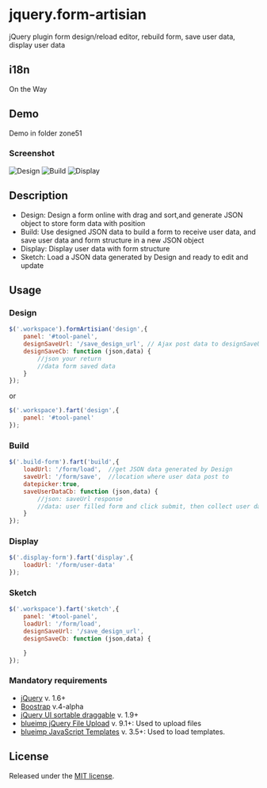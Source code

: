 # jquery.form-artisian
jQuery plugin form design/reload editor, rebuild form, save user data, display user data

## i18n

On the Way

## Demo

Demo in folder zone51 

### Screenshot

![Design]()
![Build]()
![Display]()

## Description

* Design: Design a form online with drag and sort,and generate JSON object to store form data with position
* Build: Use designed JSON data to build a form to receive user data, and save user data and form structure in a new JSON object
* Display: Display user data with form structure
* Sketch: Load a JSON data generated by Design and ready to edit and update


## Usage

### Design
```js
$('.workspace').formArtisian('design',{
    panel: '#tool-panel',
    designSaveUrl: '/save_design_url', // Ajax post data to designSaveUrl
    designSaveCb: function (json,data) {
        //json your return
        //data form saved data
    }
});
```
or 
```js
$('.workspace').fart('design',{
    panel: '#tool-panel'
});
```

### Build

```js
$('.build-form').fart('build',{
    loadUrl: '/form/load',  //get JSON data generated by Design 
    saveUrl: '/form/save',  //location where user data post to 
    datepicker:true,
    saveUserDataCb: function (json,data) {
        //json: saveUrl response
        //data: user filled form and click submit, then collect user data
    }
});
```

### Display
```js
$('.display-form').fart('display',{
    loadUrl: '/form/user-data'
});
```

### Sketch
```js
$('.workspace').fart('sketch',{
    panel: '#tool-panel',
    loadUrl: '/form/load',
    designSaveUrl: '/save_design_url',
    designSaveCb: function (json,data) {

    }
});
```

### Mandatory requirements

* [jQuery](https://jquery.com/) v. 1.6+
* [Boostrap](https://v4-alpha.getbootstrap.com/) v.4-alpha
* [jQuery UI sortable draggable](https://api.jqueryui.com/) v. 1.9+
* [blueimp jQuery File Upload](https://github.com/blueimp/jQuery-File-Upload) v. 9.1+: Used to upload files
* [blueimp JavaScript Templates](https://github.com/blueimp/JavaScript-Templates) v. 3.5+: Used to load templates.




## License
Released under the [MIT license](https://opensource.org/licenses/MIT).


